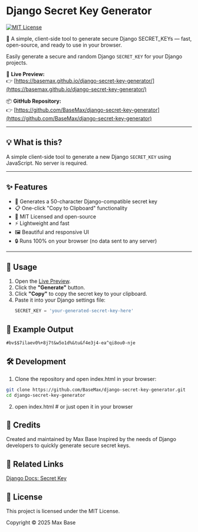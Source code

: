 # Django Secret Key Generator

[![MIT License](https://img.shields.io/badge/license-MIT-blue.svg)](LICENSE)

🔐 A simple, client-side tool to generate secure Django SECRET_KEYs — fast, open-source, and ready to use in your browser.

Easily generate a secure and random Django `SECRET_KEY` for your Django projects.

🔗 **Live Preview:**  
👉 [https://basemax.github.io/django-secret-key-generator/](https://basemax.github.io/django-secret-key-generator/)

📦 **GitHub Repository:**  
👉 [https://github.com/BaseMax/django-secret-key-generator](https://github.com/BaseMax/django-secret-key-generator)

---

## 💡 What is this?

A simple client-side tool to generate a new Django `SECRET_KEY` using JavaScript. No server is required.

---

## ✨ Features

- 🔐 Generates a 50-character Django-compatible secret key
- 📋 One-click "Copy to Clipboard" functionality
- 🧠 MIT Licensed and open-source
- ⚡ Lightweight and fast
- 🖼️ Beautiful and responsive UI
- 🔒 Runs 100% on your browser (no data sent to any server)

---

## 🚀 Usage

1. Open the [Live Preview](https://basemax.github.io/django-secret-key-generator/).
2. Click the **"Generate"** button.
3. Click **"Copy"** to copy the secret key to your clipboard.
4. Paste it into your Django settings file:
   ```python
   SECRET_KEY = 'your-generated-secret-key-here'
   ```

## 🧪 Example Output

```shell
#bv$$7ilaev0%+8j7t&w5o1d%&tu&f4e3j4-ea^qi8ou0-nje
```

## 🛠️ Development

1. Clone the repository and open index.html in your browser:

```bash
git clone https://github.com/BaseMax/django-secret-key-generator.git
cd django-secret-key-generator
```

2. open index.html  # or just open it in your browser

## 🙌 Credits
Created and maintained by Max Base
Inspired by the needs of Django developers to quickly generate secure secret keys.

## 🔗 Related Links

[Django Docs: Secret Key](https://docs.djangoproject.com/en/5.2/ref/settings/#secret-key)

## 📄 License

This project is licensed under the MIT License.

Copyright © 2025 Max Base
